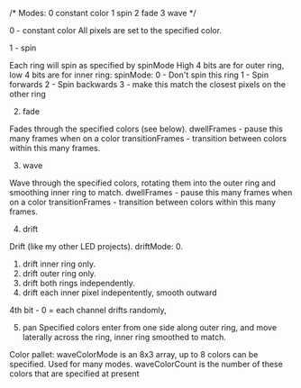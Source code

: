 /* Modes:
   0 constant color
   1 spin
   2 fade
   3 wave
*/

0 - constant color
All pixels are set to the specified color. 

1 - spin

Each ring will spin as specified by spinMode
High 4 bits are for outer ring, low 4 bits are for inner ring:
spinMode:
0 - Don't spin this ring
1 - Spin forwards
2 - Spin backwards
3 - make this match the closest pixels on the other ring


2. fade

Fades through the specified colors (see below). 
dwellFrames - pause this many frames when on a color
transitionFrames - transition between colors within this many frames. 

3. wave

Wave through the specified colors, rotating them into the outer ring and smoothing inner ring to match.
dwellFrames - pause this many frames when on a color
transitionFrames - transition between colors within this many frames. 

4. drift 

Drift (like my other LED projects). 
driftMode: 
0. 
1. drift inner ring only. 
2. drift outer ring only. 
3. drift both rings independently. 
4. drift each inner pixel indepentently, smooth outward

4th bit - 0 = each channel drifts randomly, 

5. pan
Specified colors enter from one side along outer ring, and move laterally across the ring, inner ring smoothed to match. 



Color pallet: 
waveColorMode is an 8x3 array, up to 8 colors can be specified. Used for many modes. 
waveColorCount is the number of these colors that are specified at present

